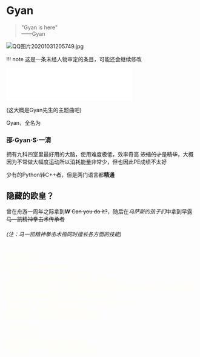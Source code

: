 # Gyan
> "Gyan is here"      
>            ——Gyan


![QQ图片20201031205749.jpg](https://i.loli.net/2020/11/07/6P1MzFDxkIdcCHu.jpg)


!!! note
    这是一条未经人物审定的条目，可能还会继续修改

<iframe frameborder="no" border="0" marginwidth="0" marginheight="0" width=330 height=86 src="//music.163.com/outchain/player?type=2&id=32102077&auto=1&height=66"></iframe>

(这大概是Gyan先生的主题曲吧)

Gyan，全名为
### 邵·Gyan·S·一清

拥有九科四室里最好用的大脑，使用难度极低，效率奇高 ~~浓缩的才是精华~~，大概因为不常做大幅度运动所以消耗能量非常少，但也因此PE成绩不太好

少有的Python转C++者，但是两门语言都**精通**

## 隐藏的欧皇？
曾在舟游一周年之际拿到***W*** ~~Can you do it?~~，随后在*乌萨斯的孩子们*中拿到早露  ~~马一凯精神拳击术传承者~~

###### (注：马一凯精神拳击术指同时擅长各方面的技能)


<font color=#fffff size=2>
From:Dr.czs233<br/>
To:ZB-O5-1 <br/>
主题：Site-04每周例行报告。<br/>
人员无损失。异常无突破。收容无失效。<br/>
但是我想提请您注意一个问题：GyanS先生太低调了<br/>
在为数不多的集体合照中，他不是被话筒挡住就是被前面的高个子挡住，鲜有直接露脸的。我们的办事员历尽千辛万苦才拍下他的照片。<br/>
更糟糕的的是，他的知名度甚低。似乎是被刻意压制的结果。<br/>
据目前所知，只有绿型才具有这种能力。<br/>
建议总部派遣一支机动特遣队对他进行调查。<br/>
<br/>
From:ZB-O5-1 <br/>
To:Dr.czs233<br/>
再在工作人员里找异常你就可以滚了.<br/>
你的知名度不也不高嘛？难道您也是绿型？<br/>
</font>

